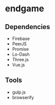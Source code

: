 # endgame

## Dependencies
- Firebase
- PeerJS
- Promise
- Lo-Dash
- Three.js
- Vue.js

## Tools
- gulp.js
- browserify
